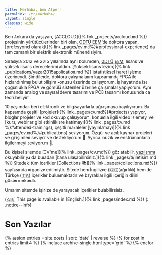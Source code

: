 ```yaml
---
title: Merhaba, ben Alper!
permalink: /tr/merhaba/
layout: single
classes: wide
---
```


Ben Ankara'da yaşayan, [ACCLOUD]({% link _projects/accloud.md %}) projesinin
yürütücülerinden biri olan, [ODTÜ](https://www.metu.edu.tr/tr)
[EEM](https://eee.metu.edu.tr/tr)'de doktora yapan, [profesyonel olarak]({% link
_pages/cv.md%}#professional-experience) da tam zamanlı bir elektrik elektronik
mühendisiyim.

Sırasıyla 2012 ve 2015 yıllarında aynı bölümden,
[ODTÜ](https://www.metu.edu.tr/tr) [EEM](https://eee.metu.edu.tr/tr), lisans ve
yüksek lisans derecelerimi aldım. [Yüksek lisans tezim]({% link
_publications/yazar2015application.md %}) istatistiksel işaret işleme
üzerineydi. Şimdilerde, doktora çalışmalarım kapsamında FPGA ile hızlandırılmış
bulut bilişim konusu üzerinde çalışıyorum. İş hayatında ise çoğunlukla FPGA ve
gömülü sistemler üzerine çalışmalar yapıyorum. Aynı zamanda analog ve sayısal
devre tasarımı ve PCB tasarımı konusunda da tecrübeliyim.

10 yaşımdan beri elektronik ve bilgisayarlarla uğraşmaya bayılıyorum. Bu
kapsamda çeşitli [projeler]({% link _pages/cv.md%}#projects) yapıyor, bloglar
projeler ve kod okuyup çalışıyorum, konumla ilgili video izlemeyi ve [kurs,
webinar gibi etkinliklere katılmayı]({% link
_pages/cv.md
%}#attended-trainings), çeşitli makaleler [yayınlamayı]({% link
_pages/cv.md%}#publications) seviyorum. Özgür ve açık kaynak projeleri ve
girişimleri seviyor ve destekliyorum 🐧. Ayrıca müzik ve enstrümanlarla
ilgilenmeyi seviyorum 🎵.

Bu kişisel sitemde [CV'me]({% link _pages/cv.md%}) göz atabilir,
[yazılarımı](/log) okuyabilir ya da buradan [bana ulaşabilirsiniz.]({% link
_pages/tr/iletisim.md %}) Sitedeki tüm içerikler [Collections 📚]({% link
_pages/collections.md%}) sayfasında organize edilmiştir. Sitede hem İngilizce
(🇬🇧)(ağırlıklı) hem de Türkçe (🇹🇷) içerikler bulunmaktadır ve bayraklar
ilgili içeriğin dilini göstermektedir.

Umarım sitemde işinize de yarayacak içerikler bulabilirsiniz.

(🇬🇧) This page is available in [English.]({% link _pages/index.md %})
{: .notice--info}

# Son Yazılar

<!-- markdownlint-capture -->
<!-- markdownlint-disable -->
<div class="grid__wrapper">
    {% assign entries = site.posts | sort: 'date' | reverse %}
    {% for post in entries limit:4 %}
        {% include archive-single.html type='grid' %}
    {% endfor %}
</div>
<!-- markdownlint-restore -->
